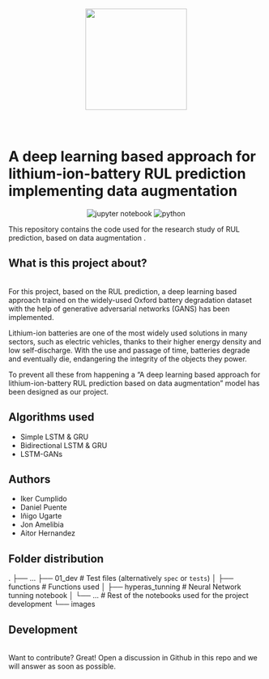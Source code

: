 

<h1 align="center">
<img src="https://github.com/ikumpli/A-deep-learning-based-approach-for-lithium-ion-battery-RUL-prediction-based-on-data-augmentation/blob/main/images/logo-PhotoRoom.png" width="200">
</h1><br>

# A deep learning based approach for lithium-ion-battery RUL prediction implementing data augmentation

<p align="center">
  <img alt="jupyter notebook" src="https://img.shields.io/badge/Jupyter-F37626.svg?&style=for-the-badge&logo=Jupyter&logoColor=white" />
  <img alt="python" src="https://img.shields.io/badge/Python-3776AB?style=for-the-badge&logo=python&logoColor=white" />
</p>

This repository contains the code used for the research study of RUL prediction, based on data augmentation .
## What is this project about?
<br>
For this project, based on the RUL prediction, a deep learning based approach trained on the widely-used
Oxford battery degradation dataset with the help of generative adversarial
networks (GANS) has been implemented.

Lithium-ion batteries are one of the most widely used solutions in many
sectors, such as electric vehicles, thanks to their higher energy density and
low self-discharge. With the use and passage of time, batteries degrade and
eventually die, endangering the integrity of the objects they power.

To prevent all these from happening a “A deep learning based approach for lithium-ion-battery RUL
prediction based on data augmentation” model has been designed as our project.

## Algorithms used

- Simple LSTM & GRU
- Bidirectional LSTM & GRU
- LSTM-GANs

## Authors

- Iker Cumplido
- Daniel Puente
- Iñigo Ugarte
- Jon Amelibia
- Aitor Hernandez

## Folder distribution

.
├── ...
├── 01_dev                    # Test files (alternatively `spec` or `tests`)
│   ├── functions         # Functions used 
│   ├── hyperas_tunning         # Neural Network tunning notebook
│   └── ...                # Rest of the notebooks used for the project development
└── images

## Development 
<br>
Want to contribute? Great!
Open a discussion in Github in this repo and we will answer as soon as possible.
